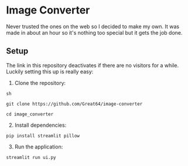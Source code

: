 # Image Converter

Never trusted the ones on the web so I decided to make my own. It was made in about an hour so it's nothing too special but it gets the job done.

## Setup

The link in this repository deactivates if there are no visitors for a while. Luckily setting this up is really easy:

1. Clone the repository:
```
sh
```
```
git clone https://github.com/Great64/image-converter
```
```
cd image_converter
```

2. Install dependencies:
```
pip install streamlit pillow
```

3. Run the application:
```
streamlit run ui.py
```
